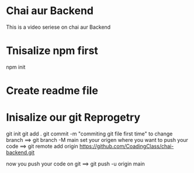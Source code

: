 # Chai aur Backend

This is a video seriese on chai aur Backend

# Tnisalize npm first

npm init

# Create readme file

# Inisalize our git Reprogetry

git init
git add .
git commit -m "commiting git file first time"
to change branch ==> git branch -M main
set your origen where you want to push your code ==> git remote add origin https://github.com/CoadingClass/chai-backend.git

now you push your code on git ==> git push -u origin main
